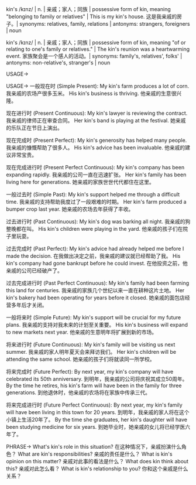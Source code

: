 kin's /kɪnz/ | n. | 亲戚；家人；同族 | possessive form of kin, meaning "belonging to family or relatives" |  This is my kin's house. 这是我亲戚的房子。| synonyms: relatives, family, relations | antonyms: strangers, foreigners | noun

kin's /kɪnz/ | n. | 亲戚；家人；同族 | possessive form of kin, meaning "of or relating to one's family or relatives." | The kin's reunion was a heartwarming event.  家族聚会是一个感人的活动。| synonyms: family's, relatives', folks' | antonyms:  non-relative's, stranger's | noun


USAGE->

USAGE->
一般现在时 (Simple Present):
My kin's farm produces a lot of corn.  我亲戚的农场产很多玉米。
His kin's business is thriving. 他亲戚的生意很兴隆。

现在进行时 (Present Continuous):
My kin's lawyer is reviewing the contract. 我亲戚的律师正在审查合同。
Her kin's band is playing at the festival. 她亲戚的乐队正在节日上演出。

现在完成时 (Present Perfect):
My kin's generosity has helped many people. 我亲戚的慷慨帮助了很多人。
His kin's advice has been invaluable. 他亲戚的建议非常宝贵。


现在完成进行时 (Present Perfect Continuous):
My kin's company has been expanding rapidly. 我亲戚的公司一直在迅速扩张。
Her kin's family has been living here for generations. 她亲戚的家族世世代代都住在这里。


一般过去时 (Simple Past):
My kin's support helped me through a difficult time. 我亲戚的支持帮助我度过了一段艰难的时期。
Her kin's farm produced a bumper crop last year. 她亲戚的农场去年获得了丰收。


过去进行时 (Past Continuous):
My kin's dog was barking all night. 我亲戚的狗整晚都在叫。
His kin's children were playing in the yard. 他亲戚的孩子们在院子里玩耍。


过去完成时 (Past Perfect):
My kin's advice had already helped me before I made the decision. 在我做出决定之前，我亲戚的建议就已经帮助了我。
His kin's company had gone bankrupt before he could invest. 在他投资之前，他亲戚的公司已经破产了。


过去完成进行时 (Past Perfect Continuous):
My kin's family had been farming this land for centuries. 我亲戚的家族几个世纪以来一直在耕种这片土地。
Her kin's bakery had been operating for years before it closed. 她亲戚的面包店经营多年后才关闭。


一般将来时 (Simple Future):
My kin's support will be crucial for my future plans. 我亲戚的支持对我未来的计划至关重要。
His kin's business will expand to new markets next year. 他亲戚的生意明年将扩展到新的市场。


将来进行时 (Future Continuous):
My kin's family will be visiting us next summer. 我亲戚的家人明年夏天会来拜访我们。
Her kin's children will be attending the same school. 她亲戚的孩子们将就读同一所学校。


将来完成时 (Future Perfect):
By next year, my kin's company will have celebrated its 50th anniversary. 到明年，我亲戚的公司将庆祝其成立50周年。
By the time he retires, his kin's farm will have been in the family for three generations. 到他退休时，他亲戚的农场将在家族中传承三代。


将来完成进行时 (Future Perfect Continuous):
By next year, my kin's family will have been living in this town for 20 years. 到明年，我亲戚的家人将在这个小镇上生活20年了。
By the time she graduates, her kin's daughter will have been studying medicine for six years. 到她毕业时，她亲戚的女儿将已经学医六年了。




PHRASE->
What's kin's role in this situation? 在这种情况下，亲戚扮演什么角色？
What are kin's responsibilities?  亲戚的责任是什么？
What is kin's opinion on this matter?  亲戚对此事的看法是什么？
What does kin think about this?  亲戚对此怎么看？
What is kin's relationship to you?  你和这个亲戚是什么关系？
